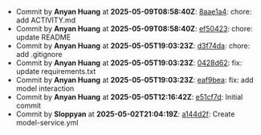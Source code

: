 - Commit by **Anyan Huang** at **2025-05-09T08:58:40Z**: [8aae1a4](https://github.com/remla2025-team16/app/commit/8aae1a4f46a481b1ef79a0b409a4fb4195ad5fc2): chore: add ACTIVITY.md
- Commit by **Anyan Huang** at **2025-05-09T08:58:40Z**: [ef50423](https://github.com/remla2025-team16/app/commit/ef50423f7ee55631fc2061aa26c7fd00a475da36): chore: update README
- Commit by **Anyan Huang** at **2025-05-05T19:03:23Z**: [d3f74da](https://github.com/remla2025-team16/app/commit/d3f74dac1147ceb009fc635f3e785fb784815c4a): chore: add .gitignore
- Commit by **Anyan Huang** at **2025-05-05T19:03:23Z**: [0428d62](https://github.com/remla2025-team16/app/commit/0428d62d397393abd0df79f85c59f1363b213c81): fix: update requirements.txt
- Commit by **Anyan Huang** at **2025-05-05T19:03:23Z**: [eaf9bea](https://github.com/remla2025-team16/app/commit/eaf9bea60c894535c40baf4f20f8493fd6ce0062): fix: add model interaction
- Commit by **Anyan Huang** at **2025-05-05T12:16:42Z**: [e51cf7d](https://github.com/remla2025-team16/app/commit/e51cf7db4ca525cc40cec1893786c780fd88b1b6): Initial commit
- Commit by **Sloppyan** at **2025-05-02T21:04:19Z**: [a144d2f](https://github.com/remla2025-team16/app/commit/a144d2fe040de244eb9b74f19a7e827a6d613aa9): Create model-service.yml
